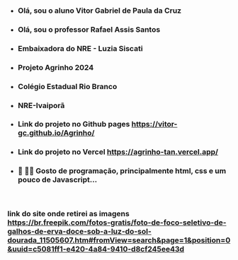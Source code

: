 - ### Olá, sou o aluno Vitor Gabriel de Paula da Cruz
- ### Olá, sou o professor Rafael Assis Santos
- ### Embaixadora do NRE - Luzia Siscati
- ### Projeto Agrinho 2024
- ### Colégio Estadual Rio Branco
- ### NRE-Ivaiporã
- ### Link do projeto no Github pages https://vitor-gc.github.io/Agrinho/

- ### Link do projeto no Vercel https://agrinho-tan.vercel.app/
- ### 👀 👨‍💻 Gosto de programação, principalmente html, css e um pouco de Javascript...
 

### link do site onde retirei as imagens https://br.freepik.com/fotos-gratis/foto-de-foco-seletivo-de-galhos-de-erva-doce-sob-a-luz-do-sol-dourada_11505607.htm#fromView=search&page=1&position=0&uuid=c5081ff1-e420-4a84-9410-d8cf245ee43d